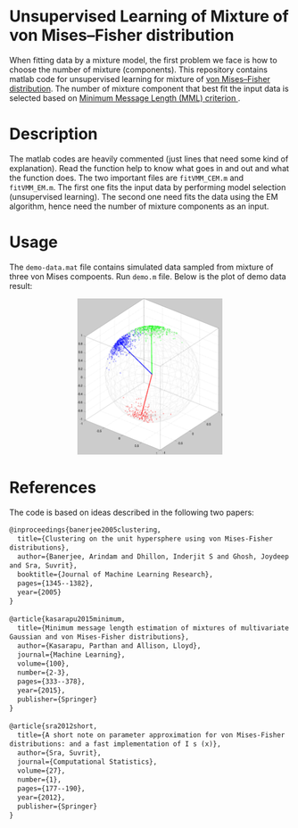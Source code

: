 # Unsupervised Learning of Mixture of von Mises–Fisher distribution

When fitting data by a mixture model, the first problem we face is how to choose the number of mixture (components). This repository contains matlab code for unsupervised learning for  mixture of <a href="https://www.wikiwand.com/en/Von_Mises%E2%80%93Fisher_distribution"> von Mises–Fisher distribution</a>. The number of mixture component that best fit the input data is selected based on <a href="https://www.wikiwand.com/en/Minimum_message_length">Minimum Message Length (MML) criterion </a>.

# Description
The matlab codes are heavily commented (just lines that need some kind of explanation). Read the function help to know what goes in and out and what the function does. The two important files are ``` fitVMM_CEM.m ``` and ``` fitVMM_EM.m```. The first one fits the input data by performing model selection (unsupervised learning). The second one need fits the data using the EM algorithm, hence need the number of mixture components as an input.   

# Usage
 The ```demo-data.mat``` file contains simulated data sampled from mixture of three von Mises compoents. Run ```demo.m``` file. Below is the plot of demo data result: 
<p align="center">
<img src="https://github.com/isrish/VMM/blob/master/transparent.png" height="280" width="260"/>
</p>

# References
The code is based on ideas described in the following two papers: 
``` 
@inproceedings{banerjee2005clustering,
  title={Clustering on the unit hypersphere using von Mises-Fisher distributions},
  author={Banerjee, Arindam and Dhillon, Inderjit S and Ghosh, Joydeep and Sra, Suvrit},
  booktitle={Journal of Machine Learning Research},
  pages={1345--1382},
  year={2005}
}

@article{kasarapu2015minimum,
  title={Minimum message length estimation of mixtures of multivariate Gaussian and von Mises-Fisher distributions},
  author={Kasarapu, Parthan and Allison, Lloyd},
  journal={Machine Learning},
  volume={100},
  number={2-3},
  pages={333--378},
  year={2015},
  publisher={Springer}
}

@article{sra2012short,
  title={A short note on parameter approximation for von Mises-Fisher distributions: and a fast implementation of I s (x)},
  author={Sra, Suvrit},
  journal={Computational Statistics},
  volume={27},
  number={1},
  pages={177--190},
  year={2012},
  publisher={Springer}
}
```

